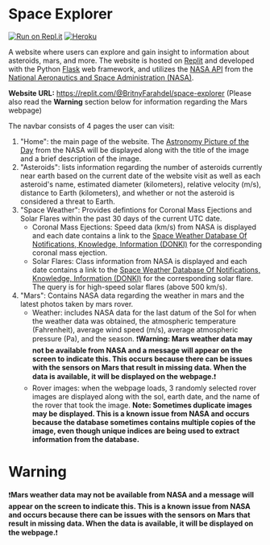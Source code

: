 # Space Explorer

[![Run on Repl.it](https://repl.it/badge/github/space-explorer/bfarahdel)](https://replit.com/@BritnyFarahdel/space-explorer#.replit)
[![Heroku](https://img.shields.io/badge/heroku-%23430098.svg?style=for-the-badge&logo=heroku&logoColor=white)](https://spaceexplorerweb-c2a157af97f1.herokuapp.com/)

A website where users can explore and gain insight to information about asteroids, mars, and more. The website is hosted on [Replit](https://replit.com/) and developed with the Python [Flask](https://flask.palletsprojects.com/en/2.0.x/) web framework, and utilizes the [NASA API](https://api.nasa.gov/) from the [National Aeronautics and Space Administration (NASA)](https://www.nasa.gov/).

**Website URL:** https://replit.com/@BritnyFarahdel/space-explorer (Please also read the **Warning** section below for information regarding the Mars webpage)

The navbar consists of 4 pages the user can visit:

1. "Home": the main page of the website. The [Astronomy Picture of the Day](https://apod.nasa.gov/apod/astropix.html) from the NASA will be displayed along with the title of the image and a brief description of the image.
2. "Asteroids": lists information regarding the number of asteroids currently near earth based on the current date of the website visit as well as each asteroid's name, estimated diameter (kilometers), relative velocity (m/s), distance to Earth (kilometers), and whether or not the asteroid is considered a threat to Earth.
3. "Space Weather": Provides defintions for Coronal Mass Ejections and Solar Flares within the past 30 days of the current UTC date.
   - Coronal Mass Ejections: Speed data (km/s) from NASA is displayed and each date contains a link to the [Space Weather Database Of Notifications, Knowledge, Information (DONKI)](https://kauai.ccmc.gsfc.nasa.gov/DONKI/) for the corresponding coronal mass ejection.
   - Solar Flares: Class information from NASA is displayed and each date contains a link to the [Space Weather Database Of Notifications, Knowledge, Information (DONKI)](https://kauai.ccmc.gsfc.nasa.gov/DONKI/) for the corresponding solar flare. The query is for high-speed solar flares (above 500 km/s).
4. "Mars": Contains NASA data regarding the weather in mars and the latest photos taken by mars rover.
   - Weather: includes NASA data for the last datum of the Sol for when the weather data was obtained, the atmospheric temperature (Fahrenheit), average wind speed (m/s), average atmospheric pressure (Pa), and the season. :exclamation:**Warning: Mars weather data may not be available from NASA and a message will appear on the screen to indicate this. This occurs because there can be issues with the sensors on Mars that result in missing data. When the data is available, it will be displayed on the webpage.**:exclamation:
   - Rover images: when the webpage loads, 3 randomly selected rover images are displayed along with the sol, earth date, and the name of the rover that took the image. **Note: Sometimes duplicate images may be displayed. This is a known issue from NASA and occurs because the database sometimes contains multiple copies of the image, even though unique indices are being used to extract information from the database.**

# Warning

:exclamation:**Mars weather data may not be available from NASA and a message will appear on the screen to indicate this. This is a known issue from NASA and occurs because there can be issues with the sensors on Mars that result in missing data. When the data is available, it will be displayed on the webpage.**:exclamation:
